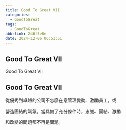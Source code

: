 ```yaml
---
title: Good To Great VII
categories:
  - GoodToGreat
tags:
  - GoodToGreat
abbrlink: 246f3e8e
date: 2024-12-06 06:51:51
---
```

Good To Great VII
-----------------------------------------------------------------------------------------------
<!--more-->
Good To Great VII

Good To Great VII
-----------------------------------------------------------------------------------------------
從優秀到卓越的公司不怎麼在意管理變動、激勵員工，或

營造團結的氣氛。當具備了充分條件時，忠誠、團結、激勵

和改變的問題都不再是問題。